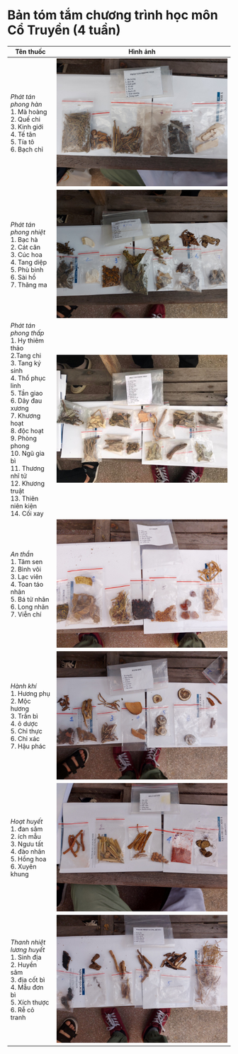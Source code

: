 # Bản tóm tắm chương trình học môn Cổ Truyền (4 tuần)

| Tên thuốc | Hình ảnh |
| --------------- | ------------------------- |
|*Phát tán phong hàn*<br> 1. Mà hoàng<br> 2. Quế chi<br> 3. Kinh giới<br> 4. Tế tân<br> 5. Tía tô<br> 6. Bạch chỉ     |![](images/phattanphonghan.jpg)|
|*Phát tán phong nhiệt*<br> 1. Bạc hà<br> 2. Cát căn<br> 3. Cúc hoa<br> 4. Tang diệp<br> 5. Phù bình<br> 6. Sài hồ<br> 7. Thăng ma |![](images/ptpn.jpg)|
|*Phát tán phong thấp*<br> 1. Hy thiêm thảo<br> 2.Tang chi<br> 3. Tang ký sinh<br> 4. Thổ phục linh<br> 5. Tần giao<br> 6. Dây đau xương<br> 7. Khương hoạt<br> 8. độc hoạt<br> 9. Phòng phong<br> 10. Ngũ gia bì<br> 11. Thương nhĩ tử<br> 12. Khương truật<br> 13. Thiên niên kiện<br> 14. Cối xay|![](images/phattanphongthap.jpg)|
|*An thần*<br> 1. Tâm sen<br> 2. Bình vôi<br> 3. Lạc viên<br> 4. Toan táo nhân<br> 5. Bá tử nhân<br> 6. Long nhãn<br> 7. Viễn chí<br>|![](images/anthan.jpg)
|*Hành khí*<br> 1. Hương phụ<br> 2. Mộc hương<br> 3. Trần bì<br> 4. ô dược<br> 5. Chỉ thực<br> 6. Chỉ xác<br> 7. Hậu phác|![](images/hanhkhi1.jpg)|
|*Hoạt huyết*<br> 1. đan sâm<br> 2. ích mẫu<br> 3. Ngưu tất<br> 4. đào nhân<br> 5. Hồng hoa<br> 6. Xuyên khung|![](images/hoathuyet.jpg)|
|*Thanh nhiệt lương huyết*<br> 1. Sinh địa<br> 2. Huyền sâm<br> 3. địa cốt bì<br> 4. Mẫu đơn bì<br> 5. Xích thược<br> 6. Rễ cỏ tranh|![](images/thanhnhietluonghuyet.jpg)|
